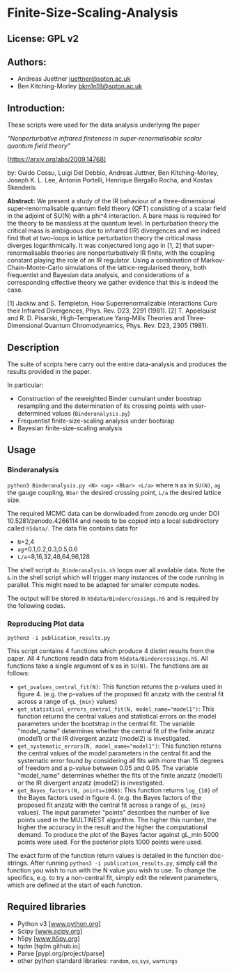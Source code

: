 # Finite-Size-Scaling-Analysis

## License: GPL v2

## Authors: 
 - Andreas Juettner    <juettner@soton.ac.uk>
 - Ben Kitching-Morley <bkm1n18@soton.ac.uk>

## Introduction:
These scripts were used for the data analysis underlying the paper

   *"Nonperturbative infrared finiteness in super-renormalisable scalar quantum field theory"*

   [https://arxiv.org/abs/2009.14768]

by: Guido Cossu, Luigi Del Debbio, Andreas Juttner, Ben Kitching-Morley, Joseph K. L. Lee, Antonin Portelli, Henrique Bergallo Rocha, and Kostas Skenderis

**Abstract:** We present a study of the IR behaviour of a three-dimensional super-renormalisable quantum field theory (QFT) consisting of a scalar field in the adjoint of SU(N) with a phi^4 interaction. A bare mass is required for the theory to be massless at the quantum level. In perturbation theory the critical mass is ambiguous due to infrared (IR) divergences and we indeed find that at two-loops in lattice perturbation theory the critical mass diverges logarithmically. It was conjectured long ago in [1, 2] that super-renormalisable theories are nonperturbatively IR finite, with the coupling constant playing the role of an IR regulator. Using a combination of Markov-Chain-Monte-Carlo simulations of the lattice-regularised theory, both frequentist and Bayesian data analysis, and considerations of a corresponding effective theory we gather evidence that this is indeed the case.

[1] Jackiw and S. Templeton, How Superrenormalizable Interactions Cure their Infrared Divergences, Phys. Rev. D23, 2291 (1981).
[2] T. Appelquist and R. D. Pisarski, High-Temperature Yang-Mills Theories and Three-Dimensional Quantum Chromodynamics, Phys. Rev. D23, 2305 (1981).


## Description
The suite of scripts here carry out the entire data-analysis and produces the results provided in the paper.

In particular:
- Construction of the reweighted Binder cumulant under boostrap resampling and the determination of its crossing
points with user-determined values (`Binderanalysis.py`)
- Frequentist finite-size-scaling analysis under bootsrap
- Bayesian finite-size-scaling analysis

## Usage
### Binderanalysis
`python3 Binderanalysis.py <N> <ag> <Bbar> <L/a>`
where `N` as in `SU(N)`, `ag` the gauge coupling, `Bbar` the desired crossing point, `L/a` the desired lattice size.

The required MCMC data can be donwloaded from zenodo.org under DOI 10.5281/zenodo.4266114 and needs to be copied into a local subdirectory
called `h5data/`. The data file contains data for

 - `N`=2,4
 - `ag`=0.1,0.2,0.3,0.5,0.6
 - `L/a`=8,16,32,48,64,96,128

The shell script `do_Binderanalysis.sh` loops over all available data. Note the `&` in the shell script which will trigger many instances of the code running in parallel. This might need to be adapted for smaller compute nodes.

The output will be stored in `h5data/Bindercrossings.h5` and is required by the following codes.

### Reproducing Plot data
`python3 -i publication_results.py`

This script contains 4 functions which produce 4 distint results from the paper. All 4 functions readin data from `h5data/Bindercrossings.h5`. All functions take a single argument of `N` as in `SU(N)`. The functions are as follows:

   - `get_pvalues_central_fit(N)`: This function returns the p-values used in figure 4. (e.g. the p-values of the proposed fit anzatz with the central fit across a range of `gL_{min}` values)
   - `get_statistical_errors_central_fit(N, model_name="model1")`: This
   function returns the central values and statistical errors on the model parameters under the bootstrap in the central fit. The variable "model_name"
   determines whether the central fit of the finite anzatz (model1) or the
   IR divergent anzatz (model2) is investigated.
   - `get_systematic_errors(N, model_name="model1")`: This function returns the central values of the model parameters in the central fit and the systematic error found by considering all fits with more than 15 degrees of freedom and
   a p-value between 0.05 and 0.95. The variable "model_name" determines
   whether the fits of the finite anzatz (model1) or the IR divergent anzatz (model2) is investigated.
   - `get_Bayes_factors(N, points=1000)`: This function returns `log_{10}` of the Bayes factors used in figure 4. (e.g. the Bayes factors of the proposed fit anzatz with the central fit across a range of `gL_{min}` values). The input parameter "points" describes the number of live points used in the MULTINEST algorithm. The higher this number, the higher the accuracy in the result and the higher the computational demand. To produce the plot of the Bayes factor against gL_min 5000 points were used. For the posterior plots 1000 points were used.

The exact form of the function return values is detailed in the function doc-strings. After running `python3 -i publication_results.py`, simply call the function you wish to run with the N value you wish to use. To change the specifics, e.g. to try a non-central fit, simply edit the relevent parameters, which are defined at the start of each function.

## Required libraries
- Python v3 [www.python.org]
- Scipy [www.scipy.org]
- h5py [www.h5py.org]
- tqdm [tqdm.github.io]
- Parse [pypi.org/project/parse]
- other python standard libraries: `random`, `os`,`sys`, `warnings`




